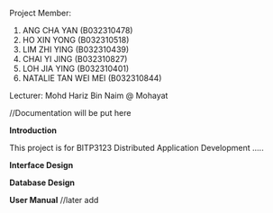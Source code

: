 Project Member:
1. ANG CHA YAN (B032310478)
2. HO XIN YONG (B032310518)
3. LIM ZHI YING (B032310439)
4. CHAI YI JING (B032310827)
5. LOH JIA YING (B032310401)
6. NATALIE TAN WEI MEI (B032310844)

Lecturer: Mohd Hariz Bin Naim @ Mohayat

//Documentation will be put here

**Introduction**

This project is for BITP3123 Distributed Application Development .....

**Interface Design**

**Database Design**

**User Manual**
//later add
